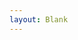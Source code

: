 ```yaml
---
layout: Blank
---
```


<script setup>
import MyComponent from "@source/views/app/familynest/download.vue";
</script>

<MyComponent/>
